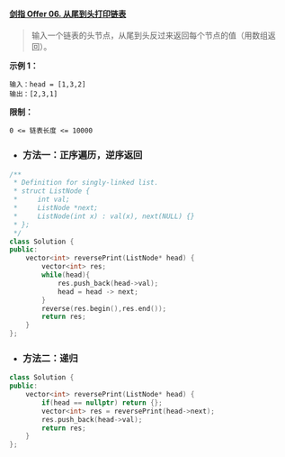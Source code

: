 #### [剑指 Offer 06. 从尾到头打印链表](https://leetcode-cn.com/problems/cong-wei-dao-tou-da-yin-lian-biao-lcof/)

> 输入一个链表的头节点，从尾到头反过来返回每个节点的值（用数组返回）。



**示例 1：**

```
输入：head = [1,3,2]
输出：[2,3,1]
```

**限制：**

```
0 <= 链表长度 <= 10000
```



* ### 方法一：正序遍历，逆序返回


```c++
/**
 * Definition for singly-linked list.
 * struct ListNode {
 *     int val;
 *     ListNode *next;
 *     ListNode(int x) : val(x), next(NULL) {}
 * };
 */
class Solution {
public:
    vector<int> reversePrint(ListNode* head) {
        vector<int> res;
        while(head){
            res.push_back(head->val);
            head = head -> next;
        }
        reverse(res.begin(),res.end());
        return res;
    }
};
```



* ### 方法二：递归


```c++
class Solution {
public:
    vector<int> reversePrint(ListNode* head) {
        if(head == nullptr) return {};
        vector<int> res = reversePrint(head->next);
        res.push_back(head->val);
        return res;
    }
};
```



### 

